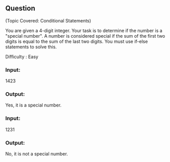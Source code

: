 ## Question
 (Topic Covered: Conditional Statements)

You are given a 4-digit integer. Your task is to determine if the number is a "special number". A number is considered special if the sum of the first two digits is equal to the sum of the last two digits. You must use if-else statements to solve this.

Difficulty : Easy



### Input:
1423

### Output:
Yes, it is a special number.

### Input:
1231

### Output:
No, it is not a special number.